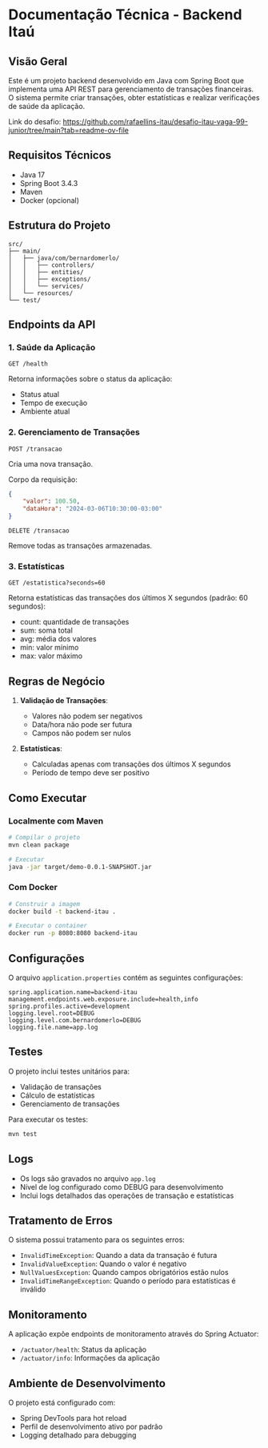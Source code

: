 # Documentação Técnica - Backend Itaú

## Visão Geral
Este é um projeto backend desenvolvido em Java com Spring Boot que implementa uma API REST para gerenciamento de transações financeiras. O sistema permite criar transações, obter estatísticas e realizar verificações de saúde da aplicação. 

Link do desafio: https://github.com/rafaellins-itau/desafio-itau-vaga-99-junior/tree/main?tab=readme-ov-file

## Requisitos Técnicos
- Java 17
- Spring Boot 3.4.3
- Maven
- Docker (opcional)

## Estrutura do Projeto
```
src/
├── main/
│   ├── java/com/bernardomerlo/
│   │   ├── controllers/
│   │   ├── entities/
│   │   ├── exceptions/
│   │   └── services/
│   └── resources/
└── test/
```

## Endpoints da API

### 1. Saúde da Aplicação
```
GET /health
```
Retorna informações sobre o status da aplicação:
- Status atual
- Tempo de execução
- Ambiente atual

### 2. Gerenciamento de Transações
```
POST /transacao
```
Cria uma nova transação.

Corpo da requisição:
```json
{
    "valor": 100.50,
    "dataHora": "2024-03-06T10:30:00-03:00"
}
```

```
DELETE /transacao
```
Remove todas as transações armazenadas.

### 3. Estatísticas
```
GET /estatistica?seconds=60
```
Retorna estatísticas das transações dos últimos X segundos (padrão: 60 segundos):
- count: quantidade de transações
- sum: soma total
- avg: média dos valores
- min: valor mínimo
- max: valor máximo

## Regras de Negócio

1. **Validação de Transações**:
   - Valores não podem ser negativos
   - Data/hora não pode ser futura
   - Campos não podem ser nulos

2. **Estatísticas**:
   - Calculadas apenas com transações dos últimos X segundos
   - Período de tempo deve ser positivo

## Como Executar

### Localmente com Maven
```bash
# Compilar o projeto
mvn clean package

# Executar
java -jar target/demo-0.0.1-SNAPSHOT.jar
```

### Com Docker
```bash
# Construir a imagem
docker build -t backend-itau .

# Executar o container
docker run -p 8080:8080 backend-itau
```

## Configurações
O arquivo `application.properties` contém as seguintes configurações:
```properties
spring.application.name=backend-itau
management.endpoints.web.exposure.include=health,info
spring.profiles.active=development
logging.level.root=DEBUG
logging.level.com.bernardomerlo=DEBUG
logging.file.name=app.log
```

## Testes
O projeto inclui testes unitários para:
- Validação de transações
- Cálculo de estatísticas
- Gerenciamento de transações

Para executar os testes:
```bash
mvn test
```

## Logs
- Os logs são gravados no arquivo `app.log`
- Nível de log configurado como DEBUG para desenvolvimento
- Inclui logs detalhados das operações de transação e estatísticas

## Tratamento de Erros
O sistema possui tratamento para os seguintes erros:
- `InvalidTimeException`: Quando a data da transação é futura
- `InvalidValueException`: Quando o valor é negativo
- `NullValuesException`: Quando campos obrigatórios estão nulos
- `InvalidTimeRangeException`: Quando o período para estatísticas é inválido

## Monitoramento
A aplicação expõe endpoints de monitoramento através do Spring Actuator:
- `/actuator/health`: Status da aplicação
- `/actuator/info`: Informações da aplicação

## Ambiente de Desenvolvimento
O projeto está configurado com:
- Spring DevTools para hot reload
- Perfil de desenvolvimento ativo por padrão
- Logging detalhado para debugging
